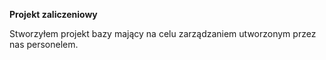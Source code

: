<b> Projekt zaliczeniowy </b>

Stworzyłem projekt bazy mający na celu zarządzaniem utworzonym przez nas personelem.



















